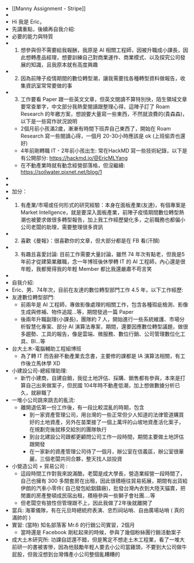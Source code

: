 - [[Manny Assignment - Stripe]]
- 
- Hi 我是 Eric，
- 先講重點，後續再自我介紹:
- 必要的能力與特質
- 1. 想參與但不需要給我報酬，我原是 AI 相關工程師，因被升職成小課長，因此想轉產品經理，想要訓練自己對商業運作、商業模式、以及探究公司發展的知識，且我原本就有高度興趣
- 2. 因為前陣子疫情期間的數位轉型潮，讓我需要找各種轉型資料做報告，收集資訊室常常要做的事
- 3. 工作要看 Paper 跟一些英文文章，但英文閱讀不算特別快，陌生領域文章要常查單字，中文部分我熱愛閱讀跟整理心得，這陣子訂了 Roam Research 的年繳方案，想說要大量寫一些東西，不然就浪費的(貴森森)，以下是一些寫作狀況說明
    - 2個月前小孩滿2歲，漸漸有時間下班弄自己東西了，開始在 Roam Research 寫一些閱讀心得，一個月 20-30小時應該是 ok (上班偷弄也還好)
    - 4年前剛轉職 IT - 2年前小孩出生: 常在HackMD 寫一些技術紀錄，以下是有公開部分: https://hackmd.io/@EricMLYang
    - 在不動產業時就有動念經營部落格，但沒繼續: https://soilwater.pixnet.net/blog/1
- 
- 
- 加分：
- 1. 有產業/市場或任何形式的研究經驗​：本身在面板產業(友達)，有個專案是 Market Intellgence，就是要深入面板產業，前陣子疫情期間數位轉型熱潮也被要求做很多轉型報告，加上我工作經歷變化多，之前職務也都偏小公司老闆的助理，需要整理很多資訊
- 2. 喜歡《曼報》：很喜歡你的文章，但大部分都是在 FB 看(汗顏)
- 3. 有趣且喜愛討論: 目前工作需要大量討論，雖然 74 年次有點老，但我是5年前才從建築業離職，念一年博班後休學轉 IT 的 AI 工程師，內心還是很年輕，我都覺得我的年輕 Member 都比我還嚴肅不苟言笑
- 
- 自我介紹:
- Eric、男、74年次，目前在友達的數位轉型部門工作 4.5 年，以下工作經歷:
- 友達數位轉型部門:
    - 前兩年是 AI 工程師，專做影像處理的相關工作，包含各種瑕疵檢測、影像生成與修補、物件追蹤...等，期間發過一篇 Paper
    - 後兩年升職副理(小課長)，團隊約 7 人，開始進行一些系統維護、市場分析智慧化專案、部分 AI 演算法專案，期間，還要因應數位轉型議題，做很多趨勢、工具的報告，像是雲端、微服務、數位行銷、公司管理數位化工具、BI...等
- 台大土木-電腦輔助工程組博班
    - 為了轉 IT 而告辭不動產業去念書，主要修的課都是 IA 演算法相關，有工作後立馬休學 XD
- 小建設公司-總經理助理:
    - 新竹小建商，自建自銷，我從土地評估、採購、銷售都有參與，本來是打算自己出來做案子，但民國 104年時不動產低潮，加上想做數據分析已久，就辭職了
- 一堆小公司跳來跳去的亂流:
    - 離開退伍第一份工作後，有一段比較混亂的時期，包含
        - 到一家資產管理公司，用台灣的一些正常但少人知道的法律管道購買好的土地資產，另外在苗栗接了一個上萬坪的山坡地資產活化案子，在規劃完後就移交給別的團隊執行
        - 到台北建設公司跟都更顧問公司工作一段時間，期間主要做土地評估跟開發
        - 在一家新的資產管理公司待了一個月，辦公室在信義區，辦公室很華麗，三個老闆共同合夥，整天找人談投資
- 小營造公司 + 貿易公司 :
    - 這段時間工作對我來說滿酷，老闆是成大學長，營造業經營一段時間了，自己也擁有 300 多間套房在出租，因此很積極往貿易拓展，期間有出貨給伊朗的汽車小零件( 自己發包給鋁鑄廠)，批發台灣內衣到大陸天貓賣，把閒置的房產整頓成民宿出租，積極參與一些獅子會社團....等
    - 但老闆空有狼性但管理跟不上，因此我做了2年後就離開了
- 當兵: 海軍儀隊，有在元旦時總統府表演、忠烈祠站哨、自由廣場站哨 ( 真的滿帥的 )
- 實習: (當時) 知名部落客 Mr.6 的行銷公司實習，2個月
    - 當時還是 Facebook 剛紅起來的時候，參與了幾個粉絲團行銷活動案子
- 成大土木研究所:  功課自認還不錯，但是篤定不想走土木工程業，看了一堆大前研一的書被害慘，因為他鼓勵年輕人要去小公司當雞頭，不要到大公司做牛屁股，但我沒想到台灣傳產小公司整個亂糟糟的
